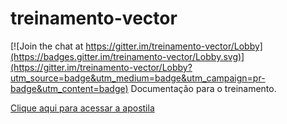 # treinamento-vector

[![Join the chat at https://gitter.im/treinamento-vector/Lobby](https://badges.gitter.im/treinamento-vector/Lobby.svg)](https://gitter.im/treinamento-vector/Lobby?utm_source=badge&utm_medium=badge&utm_campaign=pr-badge&utm_content=badge)
Documentação para o treinamento.

[Clique aqui para acessar a apostila](apostila.md)
